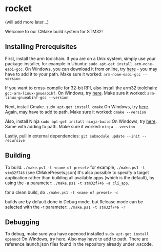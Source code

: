# rocket

(will add more later...)

Welcome to our CMake build system for STM32!

## Installing Prerequisites
First, install the arm toolchain. If you are on a Unix system, simply use your package installer, for example in Ubuntu: ```sudo apt-get install arm-none-eabi-gcc```.
On Windows, you can download it from online, try [here](https://developer.arm.com/downloads/-/gnu-rm) - you may have to add it to your path. Make sure it worked: ```arm-none-eabi-gcc --version```

If you want to cross-compile for 32-bit RPI, also install the arm32 toolchain: ```gcc-arm-linux-gnueabihf```.
On Windows, try [here](https://developer.arm.com/downloads/-/gnu-a). Make sure it worked: ```arm-linux-gnueabihf-gcc --version```


Next, install Cmake. ```sudo apt-get install cmake```
On Windows, try [here](https://cmake.org/download/). Again, may have to add to path.
Make sure it worked: ```cmake --version```

Also, install Ninja ```sudo apt-get install ninja-build```
On Windows, try [here](https://github.com/ninja-build/ninja/releases). Same with adding to path.
Make sure it worked: ```ninja --version```


Lastly, pull in external dependencies:
```git submodule update --init --recursive```


## Building
To build:
```./make.ps1 -t <name of preset>```
for example,
```./make.ps1 -t stm32f746``` (see CMakePresets.json)
It's also possible to specify a target application rather than building all available apps (which is the default), by using the -a parameter: ```./make.ps1 -t stm32f746 -a cli_app```. 

for a clean build, do
```./make.ps1 -t <name of preset> -c```

builds are by default done in Debug mode, but Release mode can be selected with the -r parameter: ```./make.ps1 -t stm32f746 -r```

## Debugging
To debug, make sure you have openocd installed ```sudo apt-get install openocd```
On Windows, try [here](https://openocd.org/pages/getting-openocd.html). Also may have to add to path.
There are reference launch.json files found in the repository already under .vscode.
